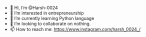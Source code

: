 - 👋 Hi, I’m @Harsh-0024
- 👀 I’m interested in entrepreneurship
- 🌱 I’m currently learning Python language
- 💞️ I’m looking to collaborate on nothing.
- 📫 How to reach me: https://www.instagram.com/harsh_0024_/

<!---
Harsh-0024/Harsh-0024 is a ✨ special ✨ repository because its `README.md` (this file) appears on your GitHub profile.
You can click the Preview link to take a look at your changes.
--->
